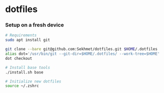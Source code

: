 # dotfiles

### Setup on a fresh device
```bash
# Requirements
sudo apt install git

git clone --bare git@github.com:Sekhmet/dotfiles.git $HOME/.dotfiles
alias dot='/usr/bin/git --git-dir=$HOME/.dotfiles/ --work-tree=$HOME'
dot checkout

# Install base tools
./install.sh base

# Initialize new dotfiles
source ~/.zshrc
```

